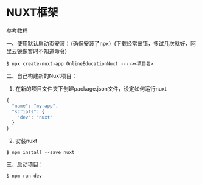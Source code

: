 # NUXT框架

[参考教程](https://www.w3cschool.cn/nuxtjs/nuxtjs-b4kl36fw.html)

一、使用默认启动页安装：（确保安装了npx）(下载经常出错，多试几次就好，阿里云镜像暂时不知道命令)

```shell
$ npx create-nuxt-app OnlineEducationNuxt ----><项目名>
```

二、自己构建新的Nuxt项目：

1. 在新的项目文件夹下创建package.json文件，设定如何运行nuxt

```js
{
  "name": "my-app",
  "scripts": {
    "dev": "nuxt"
  }
}
```

2. 安装nuxt

```shell
$ npm install --save nuxt
```

三、启动项目：

```shell
$ npm run dev
```

